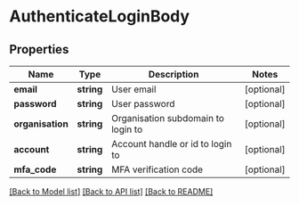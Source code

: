 # AuthenticateLoginBody

## Properties
Name | Type | Description | Notes
------------ | ------------- | ------------- | -------------
**email** | **string** | User email | [optional] 
**password** | **string** | User password | [optional] 
**organisation** | **string** | Organisation subdomain to login to | [optional] 
**account** | **string** | Account handle or id to login to | [optional] 
**mfa_code** | **string** | MFA verification code | [optional] 

[[Back to Model list]](../../README.md#documentation-for-models) [[Back to API list]](../../README.md#documentation-for-api-endpoints) [[Back to README]](../../README.md)

